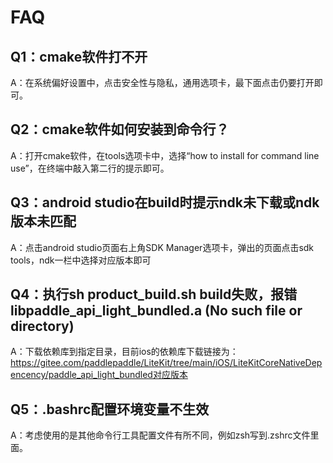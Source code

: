 # FAQ

## Q1：cmake软件打不开
A：在系统偏好设置中，点击安全性与隐私，通用选项卡，最下面点击仍要打开即可。

## Q2：cmake软件如何安装到命令行？
A：打开cmake软件，在tools选项卡中，选择“how to install for command line use”，在终端中敲入第二行的提示即可。

## Q3：android studio在build时提示ndk未下载或ndk版本未匹配
A：点击android studio页面右上角SDK Manager选项卡，弹出的页面点击sdk tools，ndk一栏中选择对应版本即可

## Q4：执行sh product_build.sh build失败，报错libpaddle_api_light_bundled.a (No such file or directory) 
A：下载依赖库到指定目录，目前ios的依赖库下载链接为：https://gitee.com/paddlepaddle/LiteKit/tree/main/iOS/LiteKitCoreNativeDepencency/paddle_api_light_bundled对应版本

## Q5：.bashrc配置环境变量不生效
A：考虑使用的是其他命令行工具配置文件有所不同，例如zsh写到.zshrc文件里面。
